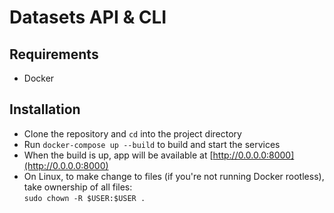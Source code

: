 # Datasets API & CLI

## Requirements

- Docker

## Installation

- Clone the repository and `cd` into the project directory
- Run `docker-compose up --build` to build and start the services
- When the build is up, app will be available at [http://0.0.0.0:8000](http://0.0.0.0:8000)
- On Linux, to make change to files (if you're not running Docker rootless), take ownership of all files: <br>
    `sudo chown -R $USER:$USER .`